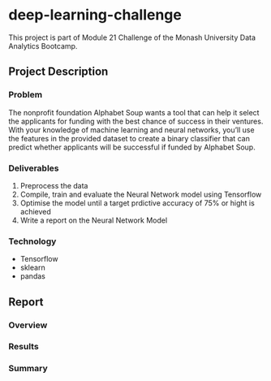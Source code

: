 # deep-learning-challenge
This project is part of Module 21 Challenge of the Monash University Data Analytics Bootcamp. 

## Project Description
### Problem
The nonprofit foundation Alphabet Soup wants a tool that can help it select the applicants for funding with the best chance of success in their ventures. With your knowledge of machine learning and neural networks, you’ll use the features in the provided dataset to create a binary classifier that can predict whether applicants will be successful if funded by Alphabet Soup.

### Deliverables
1. Preprocess the data
2. Compile, train and evaluate the Neural Network model using Tensorflow
3. Optimise the model until a target prdictive accuracy of 75% or hight is achieved
4. Write a report on the Neural Network Model

### Technology 
- Tensorflow
- sklearn
- pandas

## Report
### Overview

### Results
### Summary 

